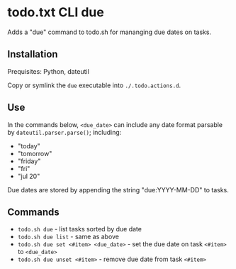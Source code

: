 # todo.txt CLI due

Adds a "due" command to todo.sh for mananging due dates on tasks.

## Installation 

Prequisites: Python, dateutil

Copy or symlink the `due` executable into `./.todo.actions.d`.

## Use

In the commands below, `<due_date>` can include any date format parsable by
`dateutil.parser.parse()`; including:

  * "today"
  * "tomorrow"
  * "friday"
  * "fri"
  * "jul 20"

Due dates are stored by appending the string "due:YYYY-MM-DD" to tasks.

## Commands

  * `todo.sh due` - list tasks sorted by due date 
  * `todo.sh due list` - same as above 
  * `todo.sh due set <#item> <due_date>` - set the due date on task `<#item>` to `<due_date>`
  * `todo.sh due unset <#item>` - remove due date from task `<#item>`
